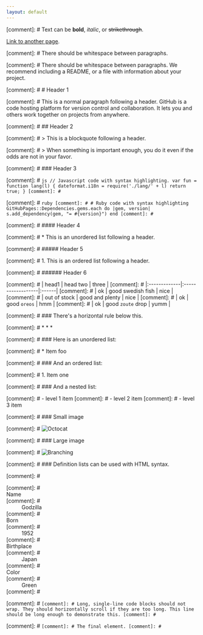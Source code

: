 ```yaml
---
layout: default
---
```

<script src="https://easyfaq.io/js/easyfaq.js" id="mfkim"></script>

[comment]: # Text can be **bold**, _italic_, or ~~strikethrough~~.

[Link to another page](./another-page.html).

[comment]: # There should be whitespace between paragraphs.

[comment]: # There should be whitespace between paragraphs. We recommend including a README, or a file with information about your project.

[comment]: # # Header 1

[comment]: # This is a normal paragraph following a header. GitHub is a code hosting platform for version control and collaboration. It lets you and others work together on projects from anywhere.

[comment]: # ## Header 2

[comment]: # > This is a blockquote following a header.
>
[comment]: # > When something is important enough, you do it even if the odds are not in your favor.

[comment]: # ### Header 3

[comment]: # ```js
// Javascript code with syntax highlighting.
var fun = function lang(l) {
  dateformat.i18n = require('./lang/' + l)
  return true;
}
[comment]: # ```

[comment]: # ```ruby
[comment]: # # Ruby code with syntax highlighting
GitHubPages::Dependencies.gems.each do |gem, version|
  s.add_dependency(gem, "= #{version}")
end
[comment]: # ```

[comment]: # #### Header 4

[comment]: # *   This is an unordered list following a header.

[comment]: # ##### Header 5

[comment]: # 1.  This is an ordered list following a header.

[comment]: # ###### Header 6

[comment]: # | head1        | head two          | three |
[comment]: # |:-------------|:------------------|:------|
[comment]: # | ok           | good swedish fish | nice  |
[comment]: # | out of stock | good and plenty   | nice  |
[comment]: # | ok           | good `oreos`      | hmm   |
[comment]: # | ok           | good `zoute` drop | yumm  |

[comment]: # ### There's a horizontal rule below this.

[comment]: # * * *

[comment]: # ### Here is an unordered list:

[comment]: # *   Item foo

[comment]: # ### And an ordered list:

[comment]: # 1.  Item one

[comment]: # ### And a nested list:

[comment]: # - level 1 item
[comment]: #   - level 2 item
[comment]: #     - level 3 item

[comment]: # ### Small image

[comment]: # ![Octocat](https://github.githubassets.com/images/icons/emoji/octocat.png)

[comment]: # ### Large image

[comment]: # ![Branching](https://guides.github.com/activities/hello-world/branching.png)

[comment]: # ### Definition lists can be used with HTML syntax.

[comment]: # <dl>
[comment]: # <dt>Name</dt>
[comment]: # <dd>Godzilla</dd>
[comment]: # <dt>Born</dt>
[comment]: # <dd>1952</dd>
[comment]: # <dt>Birthplace</dt>
[comment]: # <dd>Japan</dd>
[comment]: # <dt>Color</dt>
[comment]: # <dd>Green</dd>
[comment]: # </dl>

[comment]: # ```
[comment]: # Long, single-line code blocks should not wrap. They should horizontally scroll if they are too long. This line should be long enough to demonstrate this.
[comment]: # ```

[comment]: # ```
[comment]: # The final element.
[comment]: # ```
